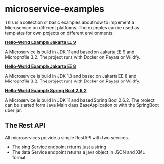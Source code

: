 # microservice-examples
This is a collection of basic examples about how to implement a Microservice on different platforms. The examples can be used as templates for own projects on different environments:

**[Hello-World Example Jakarta EE 9](./jakarta9/README.md)**

A Microservice is build in JDK 11 and based on Jakarta EE 9 and Microprofile 3.2. The project runs with Docker on Payara or Wildfy. 

**[Hello-World Example Jakarta EE 8](./jakarta8/README.md)**

A Microservice is build in JDK 1.8 and based on Jakarta EE 8 and Microprofile 3.2. The project runs with Docker on Payara or Wildfy. 

**[Hello-World Example Spring Boot 2.6.2](./springboot/README.md)**

A Microservice is build in JDK 11 and based Spring Boot 2.6.2. The project can be started form Java Main class BaseApplication or with the SpringBoot uber jar. 


## The Rest API

All microservices provide a simple RestAPI with two services. 

 - The ping Service endpoint returns just a string
 - The data Service endpoint returns a java object in JSON and XML format. 

 